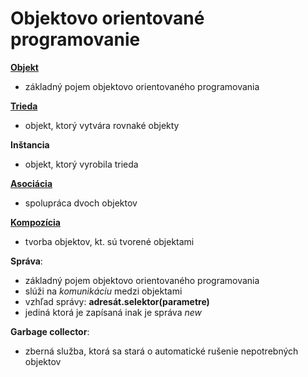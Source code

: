# Objektovo orientované programovanie
[**Objekt**](https://github.com/absolutty/javaDocs/tree/master/Objekt)
- základný pojem objektovo orientovaného programovania
  
[**Trieda**](https://github.com/absolutty/javaDocs/tree/master/Triedy)
- objekt, ktorý vytvára rovnaké objekty

**Inštancia**
  - objekt, ktorý vyrobila trieda

[**Asociácia**](https://github.com/absolutty/javaDocs/tree/master/Asoci%C3%A1cia)
  - spolupráca dvoch objektov

[**Kompozícia**](https://github.com/absolutty/javaDocs/tree/master/Kompozicia)
  - tvorba objektov, kt. sú tvorené objektami
  
**Správa**:
- základný pojem objektovo orientovaného programovania
- slúži na *komunikáciu* medzi objektami
- vzhľad správy: **adresát.selektor(parametre)**
- jediná ktorá je zapísaná inak je správa *new*




**Garbage collector**:
- zberná služba, ktorá sa stará o automatické rušenie nepotrebných objektov
